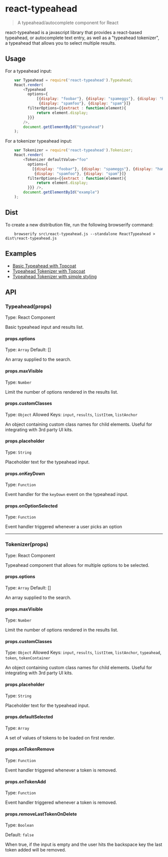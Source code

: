 # react-typeahead

> A typeahead/autocomplete component for React

react-typeahead is a javascript library that provides a react-based
typeahead, or autocomplete text entry, as well as a "typeahead tokenizer",
a typeahead that allows you to select multiple results.

## Usage

For a typeahead input:

```javascript
	var Typeahead = require('react-typeahead').Typeahead;
	React.render(
	    <Typeahead
	      options={
	          [{display: "foobar"}, {display: "spameggs"}, {display: "hameggs"},
	           {display: "spamfoo"}, {display: "spam"}]}
	      filterOptions={{extract : function(element){
	          return element.display;
	      }}}
	    />,
    	document.getElementById("typeahead")
	);
```

For a tokenizer typeahead input:

```javascript
	var Tokenizer = require('react-typeahead').Tokenizer;
	React.render(
        <Tokenizer defaultValue="foo"
          options={
            [{display: "foobar"}, {display: "spameggs"}, {display: "hameggs"},
             {display: "spamfoo"}, {display: "spam"}]}
          filterOptions={{extract : function(element){
              return element.display;
          }}} />,
        document.getElementById("example")
    );
```

## Dist

To create a new distribution file, run the following browserify command:

```
	browserify src\react-typeahead.js --standalone ReactTypeahead > dist\react-typeahead.js
```

## Examples

* [Basic Typeahead with Topcoat][1]
* [Typeahead Tokenizer with Topcoat][2]
* [Typeahead Tokenizer with simple styling][3]

[1]: https://github.com/Mavann1988/react-typeahead/blob/master/examples/typeahead-topcoat.html
[2]: https://github.com/Mavann1988/react-typeahead/blob/master/examples/tokenizer-topcoat.html
[3]: https://github.com/Mavann1988/react-typeahead/blob/master/examples/tokenizer-simple.html

## API

### Typeahead(props)

Type: React Component

Basic typeahead input and results list.

#### props.options

Type: `Array`
Default: []

An array supplied to the search.

#### props.maxVisible

Type: `Number`

Limit the number of options rendered in the results list.

#### props.customClasses

Type: `Object`
Allowed Keys: `input`, `results`, `listItem`, `listAnchor`

An object containing custom class names for child elements. Useful for
integrating with 3rd party UI kits.

#### props.placeholder

Type: `String`

Placeholder text for the typeahead input.

#### props.onKeyDown

Type: `Function`

Event handler for the `keyDown` event on the typeahead input.

#### props.onOptionSelected

Type: `Function`

Event handler triggered whenever a user picks an option

---

### Tokenizer(props)

Type: React Component

Typeahead component that allows for multiple options to be selected.

#### props.options

Type: `Array`
Default: []

An array supplied to the search.

#### props.maxVisible

Type: `Number`

Limit the number of options rendered in the results list.

#### props.customClasses

Type: `Object`
Allowed Keys: `input`, `results`, `listItem`, `listAnchor`, `typeahead`, `token`, `tokenContainer`

An object containing custom class names for child elements. Useful for
integrating with 3rd party UI kits.

#### props.placeholder

Type: `String`

Placeholder text for the typeahead input.

#### props.defaultSelected

Type: `Array`

A set of values of tokens to be loaded on first render.

#### props.onTokenRemove

Type: `Function`

Event handler triggered whenever a token is removed.

#### props.onTokenAdd

Type: `Function`

Event handler triggered whenever a token is removed.

#### props.removeLastTokenOnDelete

Type: `Boolean`

Default: `false`

When true, if the input is empty and the user hits the backspace key the last token added will be removed.


